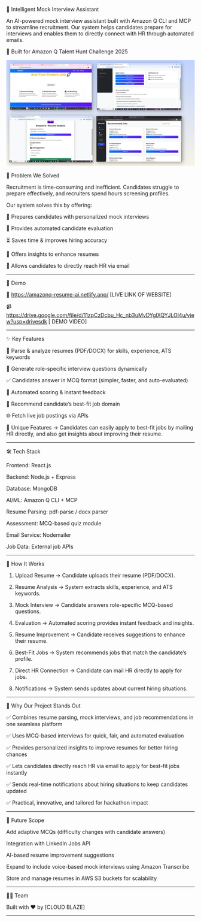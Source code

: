 🚀 Intelligent Mock Interview Assistant

An AI-powered mock interview assistant built with Amazon Q CLI and MCP to streamline recruitment.
Our system helps candidates prepare for interviews and enables them to directly connect with HR through automated emails.


🔑 Built for Amazon Q Talent Hunt Challenge 2025

![image alt](https://github.com/VishnupriyaS19/INTELLIGENT-MOCK-INTERVIEW-AGENT-POWERED-BY-AMAZON-Q/blob/ccef76d2d93df423ca1bbb2977f93803835cbb83/HACKATHON.jpg)





🎯 Problem We Solved

Recruitment is time-consuming and inefficient. Candidates struggle to prepare effectively, and recruiters spend hours screening profiles.

Our system solves this by offering:

🎯 Prepares candidates with personalized mock interviews

🤖 Provides automated candidate evaluation

⏳ Saves time & improves hiring accuracy

📄 Offers insights to enhance resumes

📧 Allows candidates to directly reach HR via email


---

🎥 Demo


🔗 https://amazonq-resume-ai.netlify.app/      [LIVE LINK OF WEBSITE]


📹 https://drive.google.com/file/d/11zpCzDcbu_Hc_nb3uMvDYglXQYJLOl4u/view?usp=drivesdk     [ DEMO VIDEO] 


---


✨ Key Features

📄 Parse & analyze resumes (PDF/DOCX) for skills, experience, ATS keywords

🎯 Generate role-specific interview questions dynamically

✅ Candidates answer in MCQ format (simpler, faster, and auto-evaluated)

🤖 Automated scoring & instant feedback

🧩 Recommend candidate’s best-fit job domain

🌐 Fetch live job postings via APIs

📧 Unique Features → Candidates can easily apply to best-fit jobs by mailing HR directly, and also get insights about improving their resume.


---

🛠 Tech Stack

Frontend: React.js

Backend: Node.js + Express

Database: MongoDB

AI/ML: Amazon Q CLI + MCP

Resume Parsing: pdf-parse / docx parser

Assessment: MCQ-based quiz module

Email Service: Nodemailer 

Job Data: External job APIs



---
🚀 How It Works

1. Upload Resume → Candidate uploads their resume (PDF/DOCX).


2. Resume Analysis → System extracts skills, experience, and ATS keywords.


3. Mock Interview → Candidate answers role-specific MCQ-based questions.


4. Evaluation → Automated scoring provides instant feedback and insights.


5. Resume Improvement → Candidate receives suggestions to enhance their resume.


6. Best-Fit Jobs → System recommends jobs that match the candidate’s profile.


7. Direct HR Connection → Candidate can mail HR directly to apply for jobs.


8. Notifications → System sends updates about current hiring situations.
   

---

🌟 Why Our Project Stands Out

✅ Combines resume parsing, mock interviews, and job recommendations in one seamless platform

✅ Uses MCQ-based interviews for quick, fair, and automated evaluation

✅ Provides personalized insights to improve resumes for better hiring chances

✅ Lets candidates directly reach HR via email to apply for best-fit jobs instantly

✅ Sends real-time notifications about hiring situations to keep candidates updated

✅ Practical, innovative, and tailored for hackathon impact
    
---

📌 Future Scope

Add adaptive MCQs (difficulty changes with candidate answers)

Integration with LinkedIn Jobs API

AI-based resume improvement suggestions

Expand to include voice-based mock interviews using Amazon Transcribe

Store and manage resumes in AWS S3 buckets for scalability

 
---


👨‍💻 Team

Built with ❤ by [CLOUD BLAZE]



---
